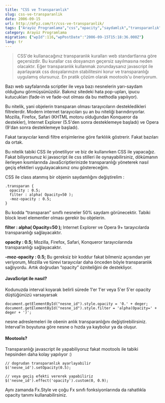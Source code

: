 ```yaml
---
title: "CSS ve Transparanlık"
slug: css-ve-transparanlik
date: 2006-09-15
url: http://mfyz.com/tr/css-ve-transparanlik/
tags: ["Arayüz Programlama","css","opacity","saydamlık","transparanlık","transparent"]
category: Arayüz Programlama
migration: {"wpId":116,"wpPostDate":"2006-09-15T15:18:36.000Z"}
lang: tr
---
```


> CSS'de kullanacağınız transparanlık kuralları web standartlarına göre geçersizdir. Bu kurallar css dosyanızın geçersiz sayılmasına neden olacaktır. Eğer transparanlık kullanmak zorundaysanız javascript ile ayarlayarak css dosyalarınızın stabilitesini korur ve transparanlığı uygulamış olursunuz. En pratik çözüm olarak mootools'u öneriyorum.

Bazı web sayfalarında scriptler ile veya bazı nesnelerin yarı-saydam olduğunu görmüşsünüzdür. Bakınız sitedeki hata pop-upları, ipucu kutucukları (fade-in ve fade-out olması da bu methodla yapılıyor).

Bu nitelik, yani objelerin transparan olması tarayıcıların destekledikleri filtrelerdir. Modern internet tarayıcıları şu an bu niteliği barındırıyorlar. Mozilla, Firefox, Safari (KHTML motoru olduğundan Konqueror da destekler), Internet Explorer (5.5'den sonra desteklemeye başladı) ve Opera (9'dan sonra desteklemeye başladı).

Fakat tarayıcılar kendi filtre erişimlerine göre farklılık göstrerir. Fakat bazıları da ortak.

Bu nitelik tabiki CSS ile yönetiliyor ve biz de kullanırken CSS ile yapacağız. Fakat biliyorsunuz ki javascript ile css stilleri ile oynayabilirsiniz, dökümanın ilerleyen kısımlarında JavaScriptlerinizde transparanlığı yöneterek nasıl geçiş efektleri uygulayacaksınız onu göstereceğim.

CSS ile class atanmış bir objenin saydamlığını değiştirelim :
```
.transparan {
  opacity : 0.5;
  filter : alpha( Opacity=50 );
  -moz-opacity : 0.5;
}

```
Bu kodda “transparan” sınıflı nesneler 50% saydam görünecektir. Tabiki block level elementler olması gerekir bu objelerin.

**filter : alpha( Opacity=50 );** Internet Explorer ve Opera 9+ tarayıcılarda transparanlığı sağlayacaktır.

**opacity : 0.5;** Mozilla, Firefox, Safari, Konqueror tarayıcılarında transparanlığı sağlayacaktır.

**\-moz-opacity : 0.5;** Bu gereksiz bir koddur fakat bilmeniz açısından yer veriyorum, Mozilla ve türevi tarayıcılar daha önceden böyle transparanlık sağlıyordu. Artık doğrudan “opacity” özniteliğini de destekliyor.

#### JavaScript ile nasıl?

Kodunuzda interval koyarak belirli sürede 1'er 1'er veya 5'er 5'er opacity düştüğünüzü varsayarsak
```
document.getElementById("nesne_id").style.opacity = '0.' + deger;
document.getElementById("nesne_id").style.filter = 'alpha(Opacity=' + deger + ')';

```
nesne adreslemeleri ile obenin anlık transparanlığını değiştirebilirsiniz. Interval'in boyutuna göre nesne o hızda ya kaybolur ya da oluşur.

#### Mootools?

Transparanlığı javascript ile yapabiliyoruz fakat mootools ile tabiki hepsinden daha kolay yapılıyor :)
```
// dogrudan transparanlık ayarlayabilir
$('nesne_id').setOpacity(0.5);

// veya geçiş efekti vererek yapabiliriz
$('nesne_id').effect('opacity').custom(0, 0.9);

```
Aynı zamanda Fx.Style ve çoğu Fx sınıfı fonksiyonlarında da rahatlıkla opacity tanımı kullanabilirsiniz.